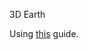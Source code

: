 3D Earth

Using [this](http://blog.thematicmapping.org/2013/09/creating-webgl-earth-with-threejs.html) guide.
